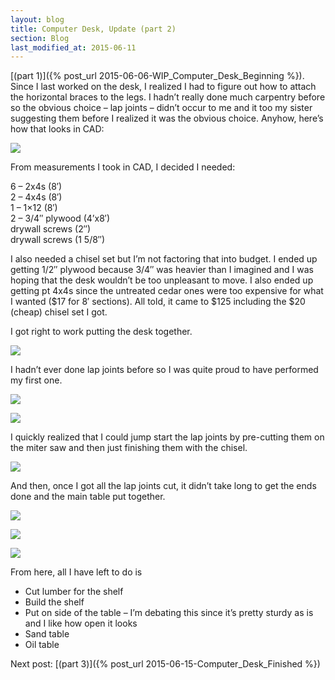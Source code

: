 ```yaml
---
layout: blog
title: Computer Desk, Update (part 2)
section: Blog
last_modified_at: 2015-06-11
---
```




[(part 1)]({% post_url 2015-06-06-WIP_Computer_Desk_Beginning %}). Since I last worked on the desk, I realized I had to figure out how to attach the horizontal braces to the legs.  I hadn’t really done much carpentry before so the obvious choice – lap joints – didn’t occur to me and it too my sister suggesting them before I realized it was the obvious choice.  Anyhow, here’s how that looks in CAD:

<a href="http://i.imgur.com/KyaPiEf.png"><img src="http://i.imgur.com/KyaPiEf.png" /></a>

From measurements I took in CAD, I decided I needed:

6 – 2x4s (8′)  
2 – 4x4s (8′)  
1 – 1×12 (8′)  
2 – 3/4″ plywood (4’x8′)  
drywall screws (2″)  
drywall screws (1 5/8″)

I also needed a chisel set but I’m not factoring that into budget.  I ended up getting 1/2″ plywood because 3/4″ was heavier than I imagined and I was hoping that the desk wouldn’t be too unpleasant to move.  I also ended up getting pt 4x4s since the untreated cedar ones were too expensive for what I wanted ($17 for 8′ sections).  All told, it came to $125 including the $20 (cheap) chisel set I got.

I got right to work putting the desk together.

<a href="http://i.imgur.com/hvDHsjg.jpg"><img src="http://i.imgur.com/hvDHsjg.jpg" /></a>

I hadn’t ever done lap joints before so I was quite proud to have performed my first one.

<a href="http://i.imgur.com/63WxlUZ.jpg"><img src="http://i.imgur.com/63WxlUZ.jpg" /></a>

<a href="http://i.imgur.com/1dGuWS2.jpg"><img src="http://i.imgur.com/1dGuWS2.jpg" /></a>

I quickly realized that I could jump start the lap joints by pre-cutting them on the miter saw and then just finishing them with the chisel.

<a href="http://i.imgur.com/OlCuzac.jpg"><img src="http://i.imgur.com/OlCuzac.jpg" /></a>

And then, once I got all the lap joints cut, it didn’t take long to get the ends done and the main table put together.

<a href="http://i.imgur.com/zOYKd63.jpg"><img src="http://i.imgur.com/zOYKd63.jpg" /></a>

<a href="http://i.imgur.com/b2FhsVb.jpg"><img src="http://i.imgur.com/b2FhsVb.jpg" /></a>

<a href="http://i.imgur.com/FxURxEW.jpg"><img src="http://i.imgur.com/FxURxEW.jpg" /></a>

From here, all I have left to do is

* Cut lumber for the shelf
* Build the shelf
* Put on side of the table – I’m debating this since it’s pretty sturdy as is and I like how open it looks
* Sand table
* Oil table

Next post: [(part 3)]({% post_url 2015-06-15-Computer_Desk_Finished %})